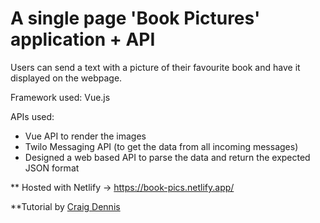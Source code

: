# A single page 'Book Pictures' application + API

Users can send a text with a picture of their favourite book and have it displayed on the webpage.

Framework used: Vue.js

APIs used:

- Vue API to render the images
- Twilo Messaging API (to get the data from all incoming messages)
- Designed a web based API to parse the data and return the expected JSON format

\*\* Hosted with Netlify -> https://book-pics.netlify.app/

\*\*Tutorial by <a href="https://github.com/TwilioDevEd/introduction-to-apis-notes/blob/main/course-notes.md">Craig Dennis</a>
